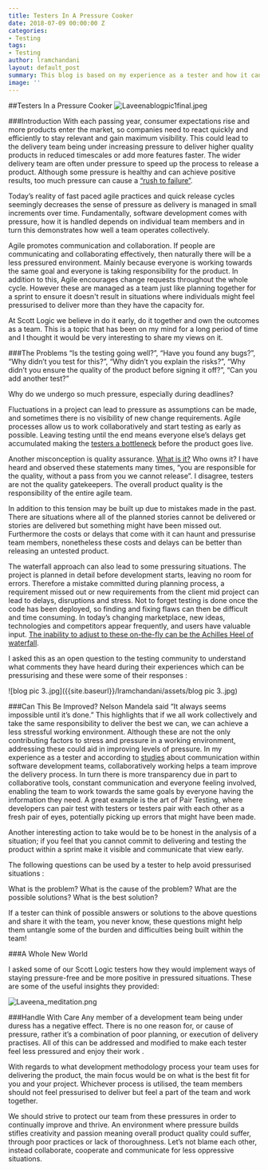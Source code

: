 ```yaml
---
title: Testers In A Pressure Cooker
date: 2018-07-09 00:00:00 Z
categories:
- Testing
tags:
- Testing
author: lramchandani
layout: default_post
summary: This blog is based on my experience as a tester and how it can be pressurising in certain situations. I have talked about the issues and how it can resolved and we can have a positive environment.
image: ''
---
```


##Testers In a Pressure Cooker
![Laveenablogpic1final.jpeg]({{site.baseurl}}/lramchandani/assets/Laveenablogpic1final.jpeg)


###Introduction
With each passing year, consumer expectations rise and more products enter the market, so companies need to react quickly and efficiently to stay relevant and gain maximum visibility. This could lead to the delivery team being under increasing pressure to deliver higher quality products in reduced timescales or add more features faster.
The wider delivery team are often under pressure to speed up the process to release a product. Although some pressure is healthy and can achieve positive results, too much pressure can cause a [“rush to failure”](https://searchsoftwarequality.techtarget.com/tip/Software-testing-affected-by-pressure-to-release-software).

Today’s reality of fast paced agile practices and quick release cycles seemingly  decreases the sense of pressure as delivery is managed in small increments over time. Fundamentally, software development comes with pressure, how it is handled depends on individual team members and in turn this demonstrates how well a team operates collectively.

Agile promotes communication and collaboration. If people are communicating and collaborating effectively, then naturally there will be a less pressured environment. Mainly because everyone is  working towards the same goal and everyone is taking responsibility for the product. In addition to this, Agile encourages change requests throughout the whole cycle.  However these are managed as a team just like planning together for a sprint to ensure it doesn't result in situations where individuals might feel pressurised to deliver more than they have the capacity for.

At Scott Logic we believe in do it early, do it together and own the outcomes as a team. This is a topic that has been on my mind for a long period of time and I thought it would be very interesting to share my views on it.


###The Problems
“Is the testing going well?”, “Have you found any bugs?”, “Why didn’t you test for this?”, “Why didn’t you explain the risks?”, “Why didn’t you ensure the quality of the product before signing it off?”, “Can you add another test?”

Why do we undergo so much pressure, especially during deadlines?

Fluctuations in a project can lead to pressure as assumptions can be made, and sometimes there is no visibility of new change requirements. Agile processes allow us to work collaboratively and start testing as early as possible. Leaving testing until the end means everyone else’s delays get accumulated making the [testers a bottleneck](https://blog.scottlogic.com/2018/03/05/guide-don-t-let-testing-be-a-bottleneck.html) before the product goes live.

Another misconception is quality assurance.  [What is it?](https://blog.scottlogic.com/2018/04/12/qa-qa-who-the-funk.html) Who owns it?  I have heard and observed these statements many times, “you are responsible for the quality, without a pass from you we cannot release”. I disagree, testers are not the quality gatekeepers.  The overall product quality is the responsibility of the entire agile team.

In addition to this tension may be built up due to mistakes made in the past. There are situations where all of the planned stories cannot be delivered or stories are delivered but something might have been missed out. Furthermore the costs or delays that come with it can haunt and pressurise team members, nonetheless these costs and delays can be better than releasing an untested product.

The waterfall approach can also lead to some pressuring situations. The project is planned in detail before development starts, leaving no room for errors. Therefore a mistake committed during planning process, a requirement missed out or new requirements from the client mid project can lead to delays, disruptions and stress. Not to forget testing is done once the code has been deployed, so finding and fixing flaws can then be difficult and time consuming.
In today’s changing marketplace, new ideas, technologies and competitors appear frequently, and users have valuable input. [The inability to adjust to these on-the-fly can be the Achilles Heel of waterfall](https://www.glowtouch.com/waterfall-vs-agile-good-bad-misunderstood/).

I asked this as an open question to the testing community to understand what comments they have heard  during their experiences which can be pressurising and these were some of their responses :

![blog pic 3..jpg]({{site.baseurl}}/lramchandani/assets/blog pic 3..jpg)


###Can This Be Improved?
Nelson Mandela said “It always seems impossible until it’s done.” This highlights that if we all work collectively and take the same responsibility to deliver the best we can, we can achieve a less stressful working environment. Although these are not the only contributing factors to stress and pressure in a working environment, addressing these could aid in improving levels of pressure. In my experience as a tester and according to [studies](https://blog.assembla.com/the-psychology-of-collaboration-5-studies-to-help-software-development-teams-communicate-better) about communication within software development teams, collaboratively working helps a team improve the delivery process. In turn there is more transparency due in part to collaborative tools, constant communication and everyone feeling involved, enabling the team to work towards the same goals by everyone having the information they need.  A great example is the art of Pair Testing, where developers can pair test with testers or testers pair with each other as a fresh pair of eyes, potentially picking up errors that might have been made.

Another interesting action to take would be to be honest in the analysis of a situation; if you feel that you cannot commit to delivering and testing the product within a sprint make it visible and communicate that view early.

The following questions can be used by a tester to help avoid pressurised situations :

What is the problem?
What is the cause of the problem?
What are the possible solutions?
What is the best solution?

If a tester can think of possible answers or solutions to the above questions and share it with the team, you never know, these questions might help them untangle some of the burden and difficulties being built within the team!


###A Whole New World

I asked some of our Scott Logic testers how they would  implement ways of staying pressure-free and be more positive in pressured situations. These are some of the useful insights they provided:


![Laveena_meditation.png]({{site.baseurl}}/lramchandani/assets/Laveena_meditation.png)


###Handle With Care
Any member of a development team being under duress has a negative effect. There is no one reason for, or cause of pressure, rather it’s a combination of poor planning, or execution of delivery practises. All of this can be addressed and modified to make each tester feel less pressured and enjoy their work .

With regards to what development methodology process your team uses for delivering the product, the main focus would be on what is the best fit for you and your project. Whichever process is utilised, the team members should not feel pressurised to deliver but feel a part of the team and work together.

We should strive to protect our team from these pressures in order to continually improve and thrive. An environment where pressure builds stifles creativity and passion  meaning overall product quality could suffer, through poor practices or lack of thoroughness. Let’s not blame each other, instead collaborate, cooperate and communicate for less oppressive situations.
